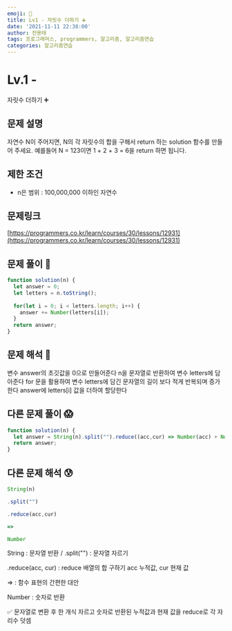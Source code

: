 ```yaml
---
emoji: 🥸
title: Lv1 - 자릿수 더하기 ➕
date: '2021-11-11 22:38:00'
author: 전용태
tags: 프로그래머스, programmers, 알고리즘, 알고리즘연습
categories: 알고리즘연습
---
```


# Lv.1 - 
자릿수 더하기 ➕

## **문제 설명**

자연수 N이 주어지면, N의 각 자릿수의 합을 구해서 return 하는 solution 함수를 만들어 주세요.
예를들어 N = 123이면 1 + 2 + 3 = 6을 return 하면 됩니다.

## **제한 조건**

- n은 범위 :  100,000,000 이하인 자연수

## 문제링크

[https://programmers.co.kr/learn/courses/30/lessons/12931](https://programmers.co.kr/learn/courses/30/lessons/12931)

## 문제 풀이 🤔

```jsx
function solution(n) {
  let answer = 0;
  let letters = n.toString();
  
  for(let i = 0; i < letters.length; i++) {
    answer += Number(letters[i]);
  }
  return answer;
}
```

## 문제 해석 🥸

변수 answer의 초깃값을 0으로 만들어준다
n을 문자열로 반환하여 변수 letters에 담아준다
for 문을 활용하여 변수 letters에 담긴 문자열의 길이 보다
적게 반복되며 증가한다 answer에 letters[i] 값을 더하여 할당한다

## 다른 문제 풀이 😱

```jsx
function solution(n) { 
  let answer = String(n).split("").reduce((acc,cur) => Number(acc) + Number(cur),0);
  return answer;
}
```

## 다른 문제 해석 😰

```jsx
String(n)

.split("")

.reduce(acc,cur)

=>

Number
```

String : 문자열 반환 / .split("") : 문자열 자르기

.reduce(acc, cur) : reduce 배열의 합 구하기 acc 누적값, cur 현재 값

⇒ : 함수 표현의 간편한 대안

Number : 숫자로 반환

✅  문자열로 변환 후 한 개식 자르고 숫자로 반환된 누적값과 현재 값을 reduce로 각 자리수 덧셈

<br />
<br />